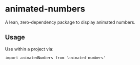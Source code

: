 # animated-numbers
A lean, zero-dependency package to display animated numbers.

## Usage

Use within a project via: 

``import animatedNumbers from 'animated-numbers'``
